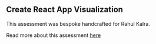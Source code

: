 ## Create React App Visualization

This assessment was bespoke handcrafted for Rahul Kalra.

Read more about this assessment [here](https://react.eogresources.com)

